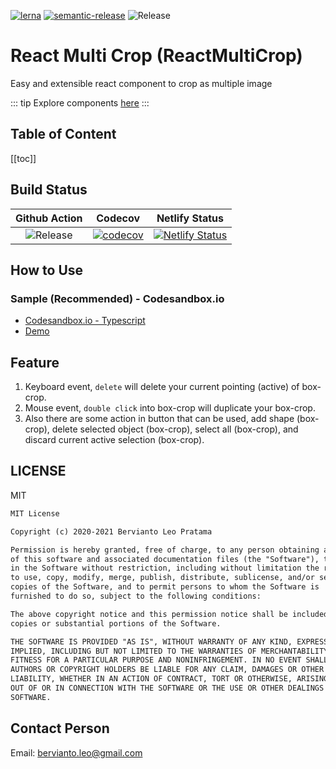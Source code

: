 [![lerna](https://img.shields.io/badge/maintained%20with-lerna-cc00ff.svg)](https://lerna.js.org/) [![semantic-release](https://img.shields.io/badge/%20%20%F0%9F%93%A6%F0%9F%9A%80-semantic--release-e10079.svg)](https://github.com/semantic-release/semantic-release) ![Release](https://github.com/berviantoleo/react-multi-crop/workflows/Release/badge.svg)

# React Multi Crop (ReactMultiCrop)

Easy and extensible react component to crop as multiple image

::: tip
Explore components <a href="components/">here</a>
:::

## Table of Content

[[toc]]

## Build Status

| Github Action | Codecov | Netlify Status |
|:-------------:|:-------:|:--------------:|
| ![Release](https://github.com/berviantoleo/react-multi-crop/workflows/Release/badge.svg) | [![codecov](https://codecov.io/gh/berviantoleo/react-multi-crop/branch/master/graph/badge.svg?token=sGqoJBg260)](https://codecov.io/gh/berviantoleo/react-multi-crop) | [![Netlify Status](https://api.netlify.com/api/v1/badges/3e3a1664-31be-4997-9e91-b78bcf33a580/deploy-status)](https://app.netlify.com/sites/react-multi-crop/deploys) |

## How to Use
### Sample (Recommended) - Codesandbox.io

* [Codesandbox.io - Typescript](https://codesandbox.io/s/react-crop-typescript-5jmo0)
* [Demo](https://react-multi-crop.netlify.app/)

## Feature

1. Keyboard event, `delete` will delete your current pointing (active) of box-crop.
2. Mouse event, `double click` into box-crop will duplicate your box-crop.
3. Also there are some action in button that can be used, add shape (box-crop), delete selected object (box-crop), select all (box-crop), and discard current active selection (box-crop).

## LICENSE

MIT
```md
MIT License

Copyright (c) 2020-2021 Bervianto Leo Pratama

Permission is hereby granted, free of charge, to any person obtaining a copy
of this software and associated documentation files (the "Software"), to deal
in the Software without restriction, including without limitation the rights
to use, copy, modify, merge, publish, distribute, sublicense, and/or sell
copies of the Software, and to permit persons to whom the Software is
furnished to do so, subject to the following conditions:

The above copyright notice and this permission notice shall be included in all
copies or substantial portions of the Software.

THE SOFTWARE IS PROVIDED "AS IS", WITHOUT WARRANTY OF ANY KIND, EXPRESS OR
IMPLIED, INCLUDING BUT NOT LIMITED TO THE WARRANTIES OF MERCHANTABILITY,
FITNESS FOR A PARTICULAR PURPOSE AND NONINFRINGEMENT. IN NO EVENT SHALL THE
AUTHORS OR COPYRIGHT HOLDERS BE LIABLE FOR ANY CLAIM, DAMAGES OR OTHER
LIABILITY, WHETHER IN AN ACTION OF CONTRACT, TORT OR OTHERWISE, ARISING FROM,
OUT OF OR IN CONNECTION WITH THE SOFTWARE OR THE USE OR OTHER DEALINGS IN THE
SOFTWARE.
```

## Contact Person

Email: bervianto.leo@gmail.com
